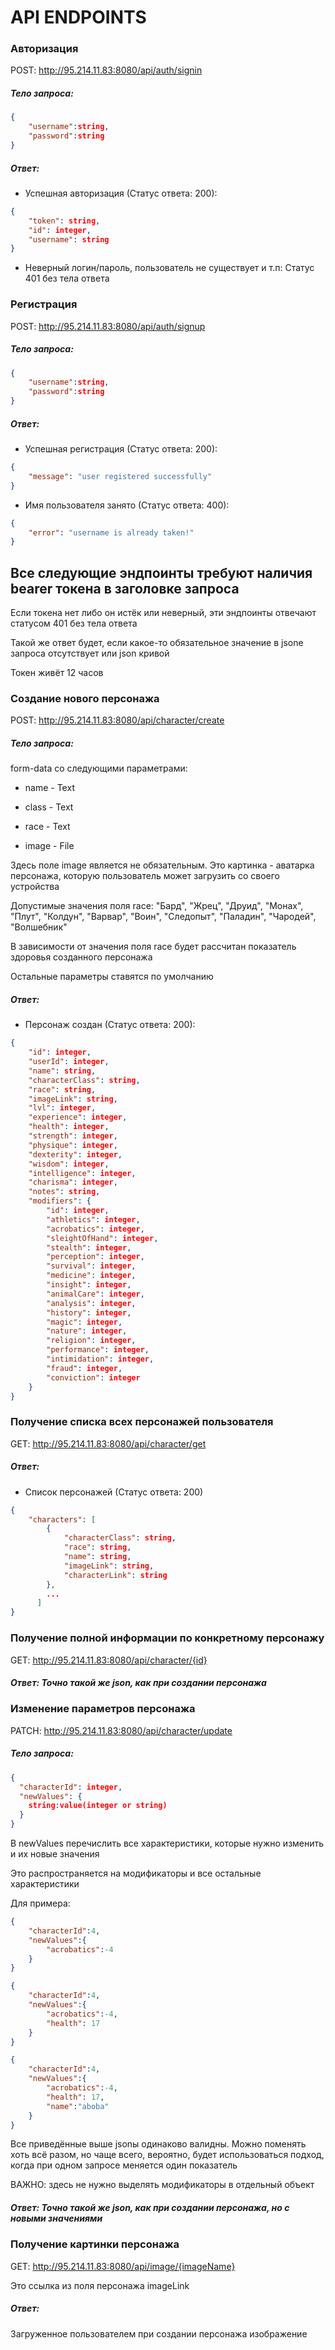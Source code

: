 # API ENDPOINTS

### Авторизация

POST: http://95.214.11.83:8080/api/auth/signin

##### Тело запроса:
```json
{
    "username":string,
    "password":string
}
```

##### Ответ:
* Успешная авторизация (Статус ответа: 200):
```json
{
    "token": string,
    "id": integer,
    "username": string
}
```

* Неверный логин/пароль, пользователь не существует и т.п:
Статус 401 без тела ответа


### Регистрация

POST: http://95.214.11.83:8080/api/auth/signup

##### Тело запроса:
```json
{
    "username":string,
    "password":string
}
```

##### Ответ:
* Успешная регистрация (Статус ответа: 200):
```json
{
    "message": "user registered successfully"
}
```
* Имя пользователя занято (Статус ответа: 400):

```json
{
    "error": "username is already taken!"
}
```

## Все следующие эндпоинты требуют наличия bearer токена в заголовке запроса
Если токена нет либо он истёк или неверный, эти эндпоинты отвечают статусом 401 без тела ответа

Такой же ответ будет, если какое-то обязательное значение в jsonе запроса отсутствует или json кривой

Токен живёт 12 часов

### Создание нового персонажа

POST: http://95.214.11.83:8080/api/character/create 

##### Тело запроса:
form-data со следующими параметрами:

* name - Text

* class - Text

* race - Text

* image - File

Здесь поле image является не обязательным. Это картинка - аватарка персонажа, которую пользователь может загрузить со своего устройства

Допустимые значения поля race: "Бард", "Жрец", "Друид", "Монах", "Плут", "Колдун", "Варвар", "Воин", "Следопыт", "Паладин", "Чародей", "Волшебник"

В зависимости от значения поля race будет рассчитан показатель здоровья созданного персонажа

Остальные параметры ставятся по умолчанию

##### Ответ:
* Персонаж создан (Статус ответа: 200):
```json
{
    "id": integer,
    "userId": integer,
    "name": string,
    "characterClass": string,
    "race": string,
    "imageLink": string,
    "lvl": integer,
    "experience": integer,
    "health": integer,
    "strength": integer,
    "physique": integer,
    "dexterity": integer,
    "wisdom": integer,
    "intelligence": integer,
    "charisma": integer,
    "notes": string,
    "modifiers": {
        "id": integer,
        "athletics": integer,
        "acrobatics": integer,
        "sleightOfHand": integer,
        "stealth": integer,
        "perception": integer,
        "survival": integer,
        "medicine": integer,
        "insight": integer,
        "animalCare": integer,
        "analysis": integer,
        "history": integer,
        "magic": integer,
        "nature": integer,
        "religion": integer,
        "performance": integer,
        "intimidation": integer,
        "fraud": integer,
        "conviction": integer
    }
}
```

### Получение списка всех персонажей пользователя

GET: http://95.214.11.83:8080/api/character/get

##### Ответ:
* Список персонажей (Статус ответа: 200)
```json
{
    "characters": [
        {
            "characterClass": string,
            "race": string,
            "name": string,
            "imageLink": string,
            "characterLink": string
        },
        ...
      ]
}
```

### Получение полной информации по конкретному персонажу

GET: http://95.214.11.83:8080/api/character/{id}

##### Ответ: Точно такой же json, как при создании персонажа

### Изменение параметров персонажа

PATCH: http://95.214.11.83:8080/api/character/update

##### Тело запроса:

```json
{
  "characterId": integer,
  "newValues": {
    string:value(integer or string)
  }
}
```
В newValues перечислить все характеристики, которые нужно изменить и их новые значения

Это распространяется на модификаторы и все остальные характеристики

Для примера:

```json
{
    "characterId":4,
    "newValues":{
        "acrobatics":-4
    }
}
```

```json
{
    "characterId":4,
    "newValues":{
        "acrobatics":-4,
        "health": 17
    }
}
```

```json
{
    "characterId":4,
    "newValues":{
        "acrobatics":-4,
        "health": 17,
        "name":"aboba"
    }
}
```

Все приведённые выше jsonы одинаково валидны. Можно поменять хоть всё разом, но чаще всего, вероятно, будет использоваться подход, когда при одном запросе меняется один показатель

ВАЖНО: здесь не нужно выделять модификаторы в отдельный объект

##### Ответ: Точно такой же json, как при создании персонажа, но с новыми значениями

### Получение картинки персонажа

GET: http://95.214.11.83:8080/api/image/{imageName}

Это ссылка из поля персонажа imageLink

##### Ответ:

Загруженное пользователем при создании персонажа изображение